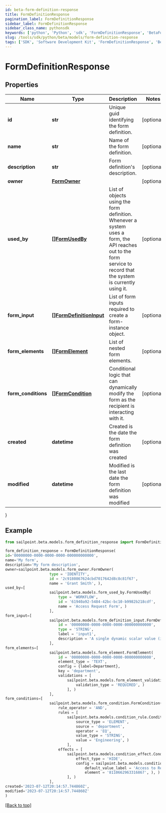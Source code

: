 ```yaml
---
id: beta-form-definition-response
title: FormDefinitionResponse
pagination_label: FormDefinitionResponse
sidebar_label: FormDefinitionResponse
sidebar_class_name: pythonsdk
keywords: ['python', 'Python', 'sdk', 'FormDefinitionResponse', 'BetaFormDefinitionResponse'] 
slug: /tools/sdk/python/beta/models/form-definition-response
tags: ['SDK', 'Software Development Kit', 'FormDefinitionResponse', 'BetaFormDefinitionResponse']
---
```


# FormDefinitionResponse


## Properties

Name | Type | Description | Notes
------------ | ------------- | ------------- | -------------
**id** | **str** | Unique guid identifying the form definition. | [optional] 
**name** | **str** | Name of the form definition. | [optional] 
**description** | **str** | Form definition's description. | [optional] 
**owner** | [**FormOwner**](form-owner) |  | [optional] 
**used_by** | [**[]FormUsedBy**](form-used-by) | List of objects using the form definition. Whenever a system uses a form, the API reaches out to the form service to record that the system is currently using it. | [optional] 
**form_input** | [**[]FormDefinitionInput**](form-definition-input) | List of form inputs required to create a form-instance object. | [optional] 
**form_elements** | [**[]FormElement**](form-element) | List of nested form elements. | [optional] 
**form_conditions** | [**[]FormCondition**](form-condition) | Conditional logic that can dynamically modify the form as the recipient is interacting with it. | [optional] 
**created** | **datetime** | Created is the date the form definition was created | [optional] 
**modified** | **datetime** | Modified is the last date the form definition was modified | [optional] 
}

## Example

```python
from sailpoint.beta.models.form_definition_response import FormDefinitionResponse

form_definition_response = FormDefinitionResponse(
id='00000000-0000-0000-0000-000000000000',
name='My form',
description='My form description',
owner=sailpoint.beta.models.form_owner.FormOwner(
                    type = 'IDENTITY', 
                    id = '2c9180867624cbd7017642d8c8c81f67', 
                    name = 'Grant Smith', ),
used_by=[
                    sailpoint.beta.models.form_used_by.FormUsedBy(
                        type = 'WORKFLOW', 
                        id = '61940a92-5484-42bc-bc10-b9982b218cdf', 
                        name = 'Access Request Form', )
                    ],
form_input=[
                    sailpoint.beta.models.form_definition_input.FormDefinitionInput(
                        id = '00000000-0000-0000-0000-000000000000', 
                        type = 'STRING', 
                        label = 'input1', 
                        description = 'A single dynamic scalar value (i.e. number, string, date, etc.) that can be passed into the form for use in conditional logic', )
                    ],
form_elements=[
                    sailpoint.beta.models.form_element.FormElement(
                        id = '00000000-0000-0000-0000-000000000000', 
                        element_type = 'TEXT', 
                        config = {label=Department}, 
                        key = 'department', 
                        validations = [
                            sailpoint.beta.models.form_element_validations_set.FormElementValidationsSet(
                                validation_type = 'REQUIRED', )
                            ], )
                    ],
form_conditions=[
                    sailpoint.beta.models.form_condition.FormCondition(
                        rule_operator = 'AND', 
                        rules = [
                            sailpoint.beta.models.condition_rule.ConditionRule(
                                source_type = 'ELEMENT', 
                                source = 'department', 
                                operator = 'EQ', 
                                value_type = 'STRING', 
                                value = 'Engineering', )
                            ], 
                        effects = [
                            sailpoint.beta.models.condition_effect.ConditionEffect(
                                effect_type = 'HIDE', 
                                config = sailpoint.beta.models.condition_effect_config.ConditionEffect_config(
                                    default_value_label = 'Access to Remove', 
                                    element = '8110662963316867', ), )
                            ], )
                    ],
created='2023-07-12T20:14:57.744860Z',
modified='2023-07-12T20:14:57.744860Z'
)

```
[[Back to top]](#) 

